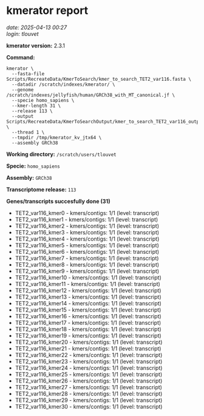 # kmerator report
*date: 2025-04-13 00:27*  
*login: tlouvet*

**kmerator version:** 2.3.1

**Command:**

```
kmerator \
  --fasta-file Scripts/RecreateData/KmerToSearch/kmer_to_search_TET2_var116.fasta \
  --datadir /scratch/indexes/kmerator/ \
  --genome /scratch/indexes/jellyfish/human/GRCh38_with_MT_canonical.jf \
  --specie homo_sapiens \
  --kmer-length 31 \
  --release 113 \
  --output Scripts/RecreateData/KmerToSearchOutput/kmer_to_search_TET2_var116_output \
  --thread 1 \
  --tmpdir /tmp/kmerator_kv_jtx64 \
  --assembly GRCh38
```

**Working directory:** `/scratch/users/tlouvet`

**Specie:** `homo_sapiens`

**Assembly:** `GRCh38`

**Transcriptome release:** `113`

**Genes/transcripts succesfully done (31)**

- TET2_var116_kmer0 - kmers/contigs: 1/1 (level: transcript)
- TET2_var116_kmer1 - kmers/contigs: 1/1 (level: transcript)
- TET2_var116_kmer2 - kmers/contigs: 1/1 (level: transcript)
- TET2_var116_kmer3 - kmers/contigs: 1/1 (level: transcript)
- TET2_var116_kmer4 - kmers/contigs: 1/1 (level: transcript)
- TET2_var116_kmer5 - kmers/contigs: 1/1 (level: transcript)
- TET2_var116_kmer6 - kmers/contigs: 1/1 (level: transcript)
- TET2_var116_kmer7 - kmers/contigs: 1/1 (level: transcript)
- TET2_var116_kmer8 - kmers/contigs: 1/1 (level: transcript)
- TET2_var116_kmer9 - kmers/contigs: 1/1 (level: transcript)
- TET2_var116_kmer10 - kmers/contigs: 1/1 (level: transcript)
- TET2_var116_kmer11 - kmers/contigs: 1/1 (level: transcript)
- TET2_var116_kmer12 - kmers/contigs: 1/1 (level: transcript)
- TET2_var116_kmer13 - kmers/contigs: 1/1 (level: transcript)
- TET2_var116_kmer14 - kmers/contigs: 1/1 (level: transcript)
- TET2_var116_kmer15 - kmers/contigs: 1/1 (level: transcript)
- TET2_var116_kmer16 - kmers/contigs: 1/1 (level: transcript)
- TET2_var116_kmer17 - kmers/contigs: 1/1 (level: transcript)
- TET2_var116_kmer18 - kmers/contigs: 1/1 (level: transcript)
- TET2_var116_kmer19 - kmers/contigs: 1/1 (level: transcript)
- TET2_var116_kmer20 - kmers/contigs: 1/1 (level: transcript)
- TET2_var116_kmer21 - kmers/contigs: 1/1 (level: transcript)
- TET2_var116_kmer22 - kmers/contigs: 1/1 (level: transcript)
- TET2_var116_kmer23 - kmers/contigs: 1/1 (level: transcript)
- TET2_var116_kmer24 - kmers/contigs: 1/1 (level: transcript)
- TET2_var116_kmer25 - kmers/contigs: 1/1 (level: transcript)
- TET2_var116_kmer26 - kmers/contigs: 1/1 (level: transcript)
- TET2_var116_kmer27 - kmers/contigs: 1/1 (level: transcript)
- TET2_var116_kmer28 - kmers/contigs: 1/1 (level: transcript)
- TET2_var116_kmer29 - kmers/contigs: 1/1 (level: transcript)
- TET2_var116_kmer30 - kmers/contigs: 1/1 (level: transcript)
